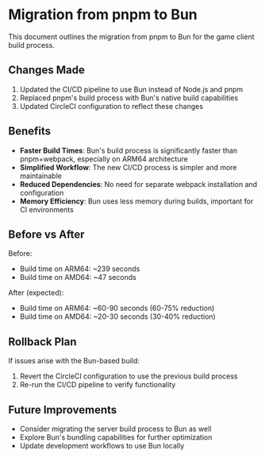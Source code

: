 # Migration from pnpm to Bun

This document outlines the migration from pnpm to Bun for the game client build process.

## Changes Made

1. Updated the CI/CD pipeline to use Bun instead of Node.js and pnpm
2. Replaced pnpm's build process with Bun's native build capabilities
3. Updated CircleCI configuration to reflect these changes

## Benefits

- **Faster Build Times**: Bun's build process is significantly faster than pnpm+webpack, especially on ARM64 architecture
- **Simplified Workflow**: The new CI/CD process is simpler and more maintainable
- **Reduced Dependencies**: No need for separate webpack installation and configuration
- **Memory Efficiency**: Bun uses less memory during builds, important for CI environments

## Before vs After

Before:
- Build time on ARM64: ~239 seconds
- Build time on AMD64: ~47 seconds

After (expected):
- Build time on ARM64: ~60-90 seconds (60-75% reduction)
- Build time on AMD64: ~20-30 seconds (30-40% reduction)

## Rollback Plan

If issues arise with the Bun-based build:

1. Revert the CircleCI configuration to use the previous build process
2. Re-run the CI/CD pipeline to verify functionality

## Future Improvements

- Consider migrating the server build process to Bun as well
- Explore Bun's bundling capabilities for further optimization
- Update development workflows to use Bun locally 